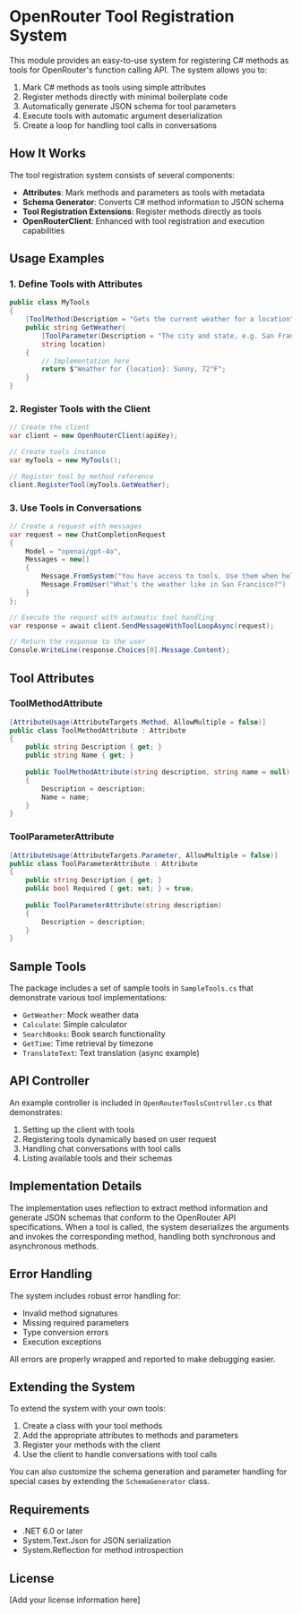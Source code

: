 # OpenRouter Tool Registration System

This module provides an easy-to-use system for registering C# methods as tools for OpenRouter's function calling API. The system allows you to:

1. Mark C# methods as tools using simple attributes
2. Register methods directly with minimal boilerplate code
3. Automatically generate JSON schema for tool parameters
4. Execute tools with automatic argument deserialization
5. Create a loop for handling tool calls in conversations

## How It Works

The tool registration system consists of several components:

- **Attributes**: Mark methods and parameters as tools with metadata
- **Schema Generator**: Converts C# method information to JSON schema
- **Tool Registration Extensions**: Register methods directly as tools
- **OpenRouterClient**: Enhanced with tool registration and execution capabilities

## Usage Examples

### 1. Define Tools with Attributes

```csharp
public class MyTools
{
    [ToolMethod(Description = "Gets the current weather for a location")]
    public string GetWeather(
        [ToolParameter(Description = "The city and state, e.g. San Francisco, CA", Required = true)]
        string location)
    {
        // Implementation here
        return $"Weather for {location}: Sunny, 72°F";
    }
}
```

### 2. Register Tools with the Client

```csharp
// Create the client
var client = new OpenRouterClient(apiKey);

// Create tools instance
var myTools = new MyTools();

// Register tool by method reference
client.RegisterTool(myTools.GetWeather);
```

### 3. Use Tools in Conversations

```csharp
// Create a request with messages
var request = new ChatCompletionRequest
{
    Model = "openai/gpt-4o",
    Messages = new[]
    {
        Message.FromSystem("You have access to tools. Use them when helpful."),
        Message.FromUser("What's the weather like in San Francisco?")
    }
};

// Execute the request with automatic tool handling
var response = await client.SendMessageWithToolLoopAsync(request);

// Return the response to the user
Console.WriteLine(response.Choices[0].Message.Content);
```

## Tool Attributes

### ToolMethodAttribute

```csharp
[AttributeUsage(AttributeTargets.Method, AllowMultiple = false)]
public class ToolMethodAttribute : Attribute
{
    public string Description { get; }
    public string Name { get; }
    
    public ToolMethodAttribute(string description, string name = null)
    {
        Description = description;
        Name = name;
    }
}
```

### ToolParameterAttribute

```csharp
[AttributeUsage(AttributeTargets.Parameter, AllowMultiple = false)]
public class ToolParameterAttribute : Attribute
{
    public string Description { get; }
    public bool Required { get; set; } = true;
    
    public ToolParameterAttribute(string description)
    {
        Description = description;
    }
}
```

## Sample Tools

The package includes a set of sample tools in `SampleTools.cs` that demonstrate various tool implementations:

- `GetWeather`: Mock weather data
- `Calculate`: Simple calculator
- `SearchBooks`: Book search functionality
- `GetTime`: Time retrieval by timezone
- `TranslateText`: Text translation (async example)

## API Controller

An example controller is included in `OpenRouterToolsController.cs` that demonstrates:

1. Setting up the client with tools
2. Registering tools dynamically based on user request
3. Handling chat conversations with tool calls
4. Listing available tools and their schemas

## Implementation Details

The implementation uses reflection to extract method information and generate JSON schemas that conform to the OpenRouter API specifications. When a tool is called, the system deserializes the arguments and invokes the corresponding method, handling both synchronous and asynchronous methods.

## Error Handling

The system includes robust error handling for:

- Invalid method signatures
- Missing required parameters
- Type conversion errors
- Execution exceptions

All errors are properly wrapped and reported to make debugging easier.

## Extending the System

To extend the system with your own tools:

1. Create a class with your tool methods
2. Add the appropriate attributes to methods and parameters
3. Register your methods with the client
4. Use the client to handle conversations with tool calls

You can also customize the schema generation and parameter handling for special cases by extending the `SchemaGenerator` class.

## Requirements

- .NET 6.0 or later
- System.Text.Json for JSON serialization
- System.Reflection for method introspection

## License

[Add your license information here] 